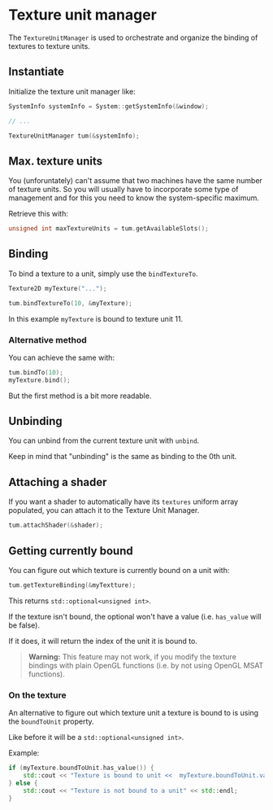 # Texture unit manager

The ``TextureUnitManager`` is used to orchestrate and organize the binding of textures to texture units.

## Instantiate

Initialize the texture unit manager like:

````c++
SystemInfo systemInfo = System::getSystemInfo(&window);

// ...

TextureUnitManager tum(&systemInfo);
````

## Max. texture units

You (unforuntately) can't assume that two machines have the same number
of texture units. So you will usually have to incorporate some type of management
and for this you need to know the system-specific maximum.

Retrieve this with:

````c++
unsigned int maxTextureUnits = tum.getAvailableSlots();
````

## Binding

To bind a texture to a unit, simply use the ``bindTextureTo``.

````c++
Texture2D myTexture("...");

tum.bindTextureTo(10, &myTexture);
````

In this example ``myTexture`` is bound to texture unit 11.

### Alternative method

You can achieve the same with:

````c++
tum.bindTo(10);
myTexture.bind();
````

But the first method is a bit more readable.

## Unbinding

You can unbind from the current texture unit with ``unbind``.

Keep in mind that "unbinding" is the same as binding to the 0th unit.

## Attaching a shader

If you want a shader to automatically have its ``textures`` uniform array populated,
you can attach it to the Texture Unit Manager.

````c++
tum.attachShader(&shader);
````

## Getting currently bound

You can figure out which texture is currently bound on a unit  with:

````c++
tum.getTextureBinding(&myTextture);
````

This returns ``std::optional<unsigned int>``.

If the texture isn't bound, the optional won't have a value (i.e. ``has_value`` will be false).

If it does, it will return the index of the unit it is bound to.

> **Warning:** This feature may not work, if you modify the texture
> bindings with plain OpenGL functions (i.e. by not using OpenGL MSAT functions).

### On the texture

An alternative to figure out which texture unit a texture is bound to is using 
the ``boundToUnit`` property.

Like before it will be a ``std::optional<unsigned int>``.

Example:
````c++
if (myTexture.boundToUnit.has_value()) {
    std::cout << "Texture is bound to unit <<  myTexture.boundToUnit.value() << std::endl;
} else {
    std::cout << "Texture is not bound to a unit" << std::endl;
}
````
